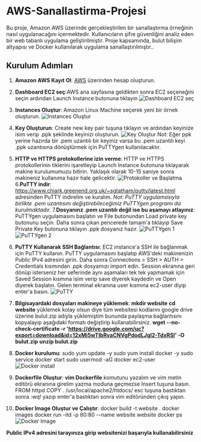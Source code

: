 # AWS-Sanallastirma-Projesi
Bu proje, Amazon AWS üzerinde gerçekleştirilen bir sanallaştırma örneğinin nasıl uygulanacağını içermektedir. Kullanıcıların şifre güvenliğini analiz eden bir web tabanlı uygulama geliştirilmiştir. Proje kapsamında, bulut bilişim altyapısı ve Docker kullanılarak uygulama sanallaştırılmıştır..

## Kurulum Adımları

1. **Amazon AWS Kayıt Ol**: [AWS](https://aws.amazon.com/) üzerinden hesap oluşturun.
2. **Dashboard EC2 seç**:AWS ana sayfasına geldikten sonra EC2 seçeneğini seçin ardından Launch Instance butonuna tıklayın
![Dashboard EC2 seç](https://github.com/AndacAkyuz/AWS-Sanallastirma-Projesi/assets/91327557/936d24ab-20c1-44f1-8979-fbae6ede04c5)
3. **Instances Oluştur**: Amazon Linux Machine seçerek yeni bir örnek oluşturun.
![Instances Oluştur](https://github.com/AndacAkyuz/AWS-Sanallastirma-Projesi/assets/91327557/53821918-b645-485d-a521-42d196232399)
4. **Key Oluşturun**: Create new key pair tuşuna tıklayın ve ardından keyinize isim verip .ppk şeklinde keyinizi oluşturun.
![Key Oluştur](https://github.com/AndacAkyuz/AWS-Sanallastirma-Projesi/assets/91327557/731825e1-08e7-4f3f-9ef6-d1dac216adc8)
Not: Eğer ppk yerine hazırda bir .pem uzantılı bir keyiniz varsa bu .pem uzantılı keyi .ppk uzantısına dönüştürmek için PuTTYgen kullanılacaktır.
5. **HTTP ve HTTPS protokollerine izin verme**: HTTP ve HTTPS protokollerinin tiklerini işaretleyip Launch Instance butonuna tıklayarak makine kurulumumuzu bitirin. Yaklaşık olarak 10-15 saniye sonra makineniz kullanıma hazır hale gelicektir.
![Protokoller ve Başlatma](https://github.com/AndacAkyuz/AWS-Sanallastirma-Projesi/assets/91327557/7a1a1902-cff6-4a26-b6bb-7a761cbfdc5e)
6.**PuTTY indir**: https://www.chiark.greenend.org.uk/~sgtatham/putty/latest.html adresinden PuTTY indirelim ve kuralım.
*Not: PuTTY uygulamasıyla birlikte .pem uzantısını değiştirebileceğimiz PuTTYgen programı da kurulmaktadır.*
7.**Dosyanınz .pem uzantılı değil ise bu aşamayı atlayınız**: PuTTYgen uygulamasını başlatın ve File butonundan Load private key butonunu seçin. Daha sonra çıkan pencerede tamam'a tıklayıp Save Private Key butonuna tıklayın .ppk dosyanız hazır.
![PuTTYgen 1](https://github.com/AndacAkyuz/AWS-Sanallastirma-Projesi/assets/91327557/b1eb3dd8-1dfa-4638-b33f-fb5d1693368f)
![PuTTYgen 2](https://github.com/AndacAkyuz/AWS-Sanallastirma-Projesi/assets/91327557/ce94c95a-6d2c-49a2-ad78-26e6566a4f39)
8. **PuTTY Kullanarak SSH Bağlantısı**: EC2 instance'a SSH ile bağlanmak için PuTTY kullanın. PuTTY uygulamasını başlatıp AWS'deki makinenizin Public IPv4 adresini girin. Daha sonra Connections > SSH > AUTH > Credentials kısmından .ppk dosyamızı import edin. Session ekranına geri dönüp isterseniz her seferinde aynı aşamaları tek tek yapmamak için Saved Session kısmına isim verip save diyerek kaydedin ve Open diyerek başlatın. Gelen terminal ekranına user kısmına ec2-user diyip enter'a basın.
![PuTTY](https://github.com/AndacAkyuz/AWS-Sanallastirma-Projesi/assets/91327557/c06a0762-9694-474a-b7c8-9240ca0a2771)
9. **Bilgisayardaki dosyaları makineye yüklemek**:
**mkdir website**
**cd website**
yüklemek kolay olsun diye tüm websitesi kodlarını google drive üzerine bulut.zip adıyla yüklemiştim bununda paylaşma bağlantısını kopyalayıp aşağıdaki formatı değiştirip kullanabilirsiniz.
**wget --no-check-certificate -r 'https://drive.google.com/uc?export=download&id=12xMi5wTIbRvaCNVgPdodLJgI2-TdxRSI' -O bulut.zip**
**unzip bulut.zip**
10. **Docker kurulumu**: 
sudo yum update -y
sudo yum install docker -y
sudo service docker start
sudo usermod -aG docker ec2-user 
![Docker install](https://github.com/AndacAkyuz/AWS-Sanallastirma-Projesi/assets/91327557/46f715c2-d4c3-47c4-a561-5877f5e18795)

11. **Dockerfile Oluştur**:
**vim Dockerfile** komutunu yazalım ve vim metin editörü ekranına girelim yazma moduna geçmezse Insert tuşuna basın.
FROM httpd
COPY . /usr/local/apache2/htdocs/
esc tuşuna bastıktan sonra :wq! yazıp enter'a bastıktan sonra vim editöründen çıkış yapın.

12. **Docker Image Oluştur ve Çalıştır**:
docker build -t website .
docker images
docker run -itd -p 80:80 --name website website
docker ps
![Docker Image](https://github.com/AndacAkyuz/AWS-Sanallastirma-Projesi/assets/91327557/5a18450a-f98b-471c-8447-64ebe95779ea)


**Public IPv4 adresini tarayınıza girip websitenizi başarıyla kullanabilirsiniz**

